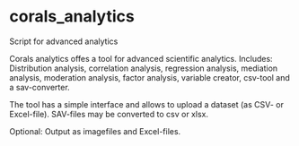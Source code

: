 # corals_analytics
Script for advanced analytics

Corals analytics offes a tool for advanced scientific analytics.
Includes: Distribution analysis, correlation analysis, regression analysis, mediation analysis, moderation analysis, factor analysis, variable creator, csv-tool and a sav-converter.

The tool has a simple interface and allows to upload a dataset (as CSV- or Excel-file).
SAV-files may be converted to csv or xlsx.

Optional: Output as imagefiles and Excel-files. 


